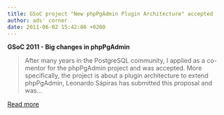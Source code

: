 ```yaml
---
title: GSoC project "New phpPgAdmin Plugin Architecture" accepted
author: ads' corner
date: 2011-06-02 15:42:08 +0200
---
```

__GSoC 2011 - Big changes in phpPgAdmin__

> After many years in the PostgreSQL community, I applied as a co-mentor for 
> the phpPgAdmin project and was accepted. More specifically, the project is 
> about a plugin architecture to extend phpPgAdmin, Leonardo Sápiras has 
> submitted this proposal and was...

[Read more](http://andreas.scherbaum.la/blog/archives/808-GSoC-2011-Big-changes-in-phpPgAdmin.html)

